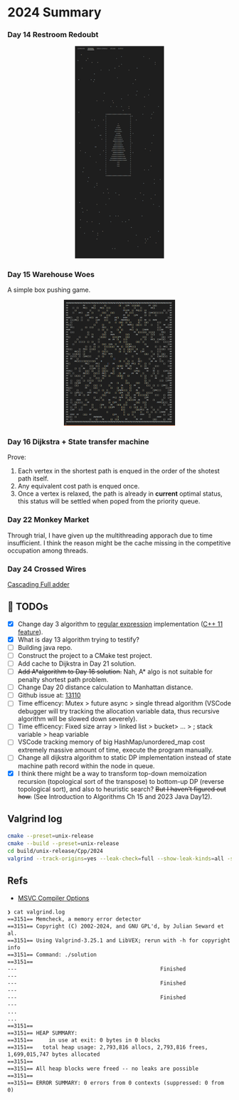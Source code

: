 # 2024 Summary

### Day 14 Restroom Redoubt

<div align="center">
  <img src="images/ChristmasTree.png" alt="Merry Christmas!" width="200" />
</div>

### Day 15 Warehouse Woes

A simple box pushing game.
<div align="center">
  <img src="images/PushBox.png" alt="Push Box!" width="250" />
</div>

### Day 16 Dijkstra + State transfer machine

Prove:

1. Each vertex in the shortest path is enqued in the order of the shotest path itself.
2. Any equivalent cost path is enqued once.
3. Once a vertex is relaxed, the path is already in **current** optimal status, this status will be settled when poped from the priority queue.

### Day 22 Monkey Market

Through trial, I have given up the multithreading apporach due to time insufficient. I think the reason might be the cache missing in the competitive occupation among threads.

### Day 24 Crossed Wires

[Cascading Full adder](./main/year2024/Day24/GatesVisualize.md)

## 📆 TODOs

- [x] Change day 3 algorithm to [regular expression](https://en.cppreference.com/w/cpp/regex/ecmascript) implementation ([C++ 11 feature](https://en.cppreference.com/w/cpp/regex)).
- [x] What is day 13 algorithm trying to testify?
- [ ] Building java repo.
- [ ] Construct the project to a CMake test project.
- [ ] Add cache to Dijkstra in Day 21 solution.
- [ ] ~~Add A*algorithm to Day 16 solution.~~ Nah, A* algo is not suitable for penalty shortest path problem.
- [ ] Change Day 20 distance calculation to Manhattan distance.
- [ ] Github issue at: [13110](https://github.com/microsoft/vscode-cpptools/issues/13110)
- [ ] Time efficency: Mutex > future async > single thread algorithm (VSCode debugger will try tracking the allocation variable data, thus recursive algorithm will be slowed down severely).
- [ ] Time efficency: Fixed size array > linked list > bucket> ... > ; stack variable > heap variable
- [ ] VSCode tracking memory of big HashMap/unordered_map cost extremely massive amount of time, execute the program manually.
- [ ] Change all dijkstra algorithm to static DP implementation instead of state machine path record within the node in queue.
- [x] I think there might be a way to transform top-down memoization recursion (topological sort of the transpose) to bottom-up DP (reverse topological sort), and also to heuristic search? ~~But I haven't figured out how.~~ (See Introduction to Algorithms Ch 15 and 2023 Java Day12).

<!-- <div id="TODOList" style="transform: translateX(30px);padding-bottom: 20px">
    <input type="checkbox" checked="true" disabled="true" >Change day 3 algorithm to <a href="https://en.cppreference.com/w/cpp/regex/ecmascript">regular expression</a> implementation <a href="https://en.cppreference.com/w/cpp/regex">(C++ 11 feature)</a>.<br>
    <input type="checkbox" disabled="true" >What is day 13 algorithm trying to testify?<br>
    <input type="checkbox" disabled="true" >Get a lisence.<br>
    <input type="checkbox" disabled="true" >Construct the project to a CMake test project.<br>
    <input type="checkbox" disabled="true" >Add cache to Dijkstra in Day 21 solution.<br>
    <input type="checkbox" disabled="true" >Github issue at: <a href="https://github.com/microsoft/vscode-cpptools/issues/13110">13110</a><br>
    <input type="checkbox" disabled="true" >Mutex > future async > normal algorithm (vscode debugger will try tracking the calling stack, thus recursive algorithm will be slowed down serverely)<br>
</div> -->

## Valgrind log

```bash
cmake --preset=unix-release
cmake --build --preset=unix-release
cd build/unix-release/Cpp/2024
valgrind --track-origins=yes --leak-check=full --show-leak-kinds=all -s ./solution > out.log 2> valgrind.log
```

## Refs
- [MSVC Compiler Options](https://learn.microsoft.com/en-us/cpp/build/reference/compiler-options-listed-alphabetically?view=msvc-170)

```log
❯ cat valgrind.log 
==3151== Memcheck, a memory error detector
==3151== Copyright (C) 2002-2024, and GNU GPL'd, by Julian Seward et al.
==3151== Using Valgrind-3.25.1 and LibVEX; rerun with -h for copyright info
==3151== Command: ./solution
==3151==
---                                             Finished                                                ---
---                                             Finished                                                ---
---                                             Finished                                                ---
...
...
==3151==
==3151== HEAP SUMMARY:
==3151==     in use at exit: 0 bytes in 0 blocks
==3151==   total heap usage: 2,793,816 allocs, 2,793,816 frees, 1,699,015,747 bytes allocated
==3151==
==3151== All heap blocks were freed -- no leaks are possible
==3151==
==3151== ERROR SUMMARY: 0 errors from 0 contexts (suppressed: 0 from 0)
```